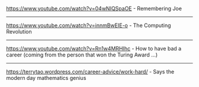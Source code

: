 https://www.youtube.com/watch?v=04wNIQSpaOE - Remembering Joe<hr>
https://www.youtube.com/watch?v=innmBwEIE-o - The Computing Revolution<hr>
https://www.youtube.com/watch?v=Rn1w4MRHIhc - How to have bad a career (coming from the person that won the Turing Award ...)<hr>
https://terrytao.wordpress.com/career-advice/work-hard/ - Says the modern day mathematics genius
